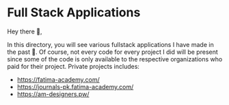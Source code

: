 # Full Stack Applications

Hey there 👋,

In this directory, you will see various fullstack applications I have made in the past 🙂. Of course, not every code for every project I did will be present since some of the code is only available to the respective organizations who paid for their project. Private projects includes:

- https://fatima-academy.com/
- https://journals-pk.fatima-academy.com/
- https://am-designers.pw/

